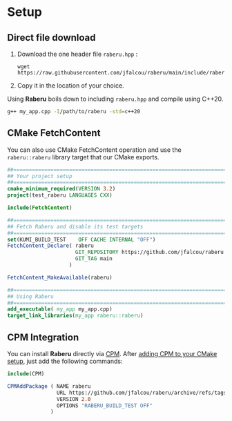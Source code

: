 # Setup

## Direct file download

1. Download the one header file `raberu.hpp` :
    ```
    wget https://raw.githubusercontent.com/jfalcou/raberu/main/include/raberu.hpp
    ```
2. Copy it in the location of your choice.

Using **Raberu** boils down to including `raberu.hpp` and compile using C++20.

``` bash
g++ my_app.cpp -I/path/to/raberu -std=c++20
```

## CMake FetchContent

You can also use CMake FetchContent operation and use the `raberu::raberu` library
target that our CMake exports.

``` cmake
##==================================================================================================
## Your project setup
##==================================================================================================
cmake_minimum_required(VERSION 3.2)
project(test_raberu LANGUAGES CXX)

include(FetchContent)

##==================================================================================================
## Fetch Raberu and disable its test targets
##==================================================================================================
set(KUMI_BUILD_TEST    OFF CACHE INTERNAL "OFF")
FetchContent_Declare( raberu
                      GIT_REPOSITORY https://github.com/jfalcou/raberu.git
                      GIT_TAG main
                    )

FetchContent_MakeAvailable(raberu)

##==================================================================================================
## Using Raberu
##==================================================================================================
add_executable( my_app my_app.cpp)
target_link_libraries(my_app raberu::raberu)
```

## CPM Integration
You can install **Raberu** directly via [CPM](https://github.com/cpm-cmake/CPM.cmake). After
[adding CPM to your CMake setup](https://github.com/cpm-cmake/CPM.cmake#adding-cpm), just
add the following commands:

```cmake
include(CPM)

CPMAddPackage ( NAME raberu
                URL https://github.com/jfalcou/raberu/archive/refs/tags/v2.0.zip
                VERSION 2.0
                OPTIONS "RABERU_BUILD_TEST OFF"
              )
```
